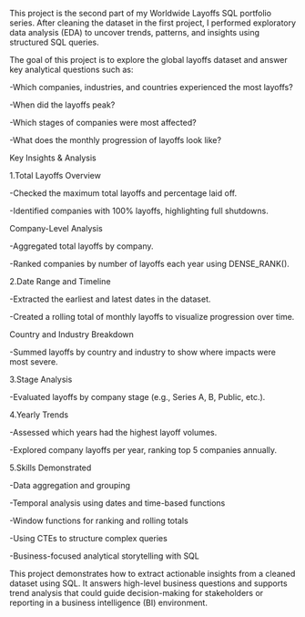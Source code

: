 This project is the second part of my Worldwide Layoffs SQL portfolio series. After cleaning the dataset in the first project, I performed exploratory data analysis (EDA) to uncover trends, patterns, and insights using structured SQL queries.

The goal of this project is to explore the global layoffs dataset and answer key analytical questions such as:

-Which companies, industries, and countries experienced the most layoffs?

-When did the layoffs peak?

-Which stages of companies were most affected?

-What does the monthly progression of layoffs look like?

Key Insights & Analysis

1.Total Layoffs Overview

-Checked the maximum total layoffs and percentage laid off.

-Identified companies with 100% layoffs, highlighting full shutdowns.

Company-Level Analysis

-Aggregated total layoffs by company.

-Ranked companies by number of layoffs each year using DENSE_RANK().

2.Date Range and Timeline

-Extracted the earliest and latest dates in the dataset.

-Created a rolling total of monthly layoffs to visualize progression over time.

Country and Industry Breakdown

-Summed layoffs by country and industry to show where impacts were most severe.

3.Stage Analysis

-Evaluated layoffs by company stage (e.g., Series A, B, Public, etc.).

4.Yearly Trends

-Assessed which years had the highest layoff volumes.

-Explored company layoffs per year, ranking top 5 companies annually.

5.Skills Demonstrated

-Data aggregation and grouping

-Temporal analysis using dates and time-based functions

-Window functions for ranking and rolling totals

-Using CTEs to structure complex queries

-Business-focused analytical storytelling with SQL

This project demonstrates how to extract actionable insights from a cleaned dataset using SQL. It answers high-level business questions and supports trend analysis that could guide decision-making for stakeholders or reporting in a business intelligence (BI) environment.
